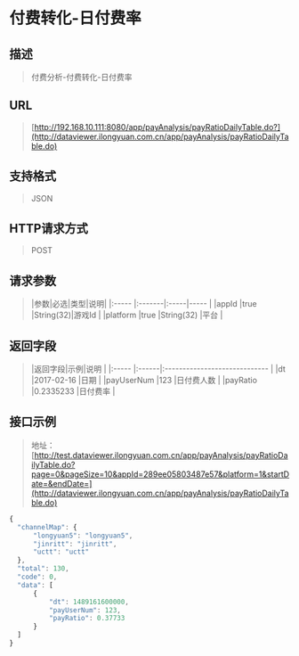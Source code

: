 # 付费转化-日付费率

## 描述
> 付费分析-付费转化-日付费率

## URL
> [http://192.168.10.111:8080/app/payAnalysis/payRatioDailyTable.do?](http://dataviewer.ilongyuan.com.cn/app/payAnalysis/payRatioDailyTable.do)

## 支持格式
> JSON

## HTTP请求方式
> POST

## 请求参数
> |参数|必选|类型|说明|
|:-----  |:-------|:-----|-----                               |
|appId    |true    |String(32)|游戏Id                          |
|platform    |true    |String(32)   |平台 |

## 返回字段
> |返回字段|示例|说明                              |
|:-----   |:------|:-----------------------------   |
|dt   |2017-02-16    |日期  |
|payUserNum |123 |日付费人数                         |
|payRatio |0.2335233 |日付费率                             |

## 接口示例
> 地址：[http://test.dataviewer.ilongyuan.com.cn/app/payAnalysis/payRatioDailyTable.do?page=0&pageSize=10&appId=289ee05803487e57&platform=1&startDate=&endDate=](http://dataviewer.ilongyuan.com.cn/app/payAnalysis/payRatioDailyTable.do)
``` javascript
{
  "channelMap": {
      "longyuan5": "longyuan5",
      "jinritt": "jinritt",
      "uctt": "uctt"
  },
  "total": 130,
  "code": 0,
  "data": [
      {
          "dt": 1489161600000,
          "payUserNum": 123,
          "payRatio": 0.37733
      }
  ]
}
```
